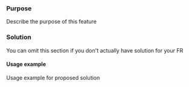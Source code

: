 ### Purpose

Describe the purpose of this feature

### Solution

You can omit this section if you don't actually have solution for your FR

#### Usage example

Usage example for proposed solution
